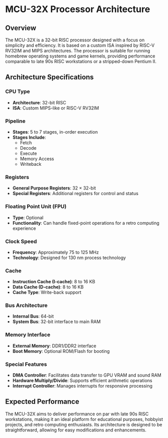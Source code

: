 # MCU-32X Processor Architecture

## Overview
The MCU-32X is a 32-bit RISC processor designed with a focus on simplicity and efficiency. It is based on a custom ISA inspired by RISC-V RV32IM and MIPS architectures. The processor is suitable for running homebrew operating systems and game kernels, providing performance comparable to late 90s RISC workstations or a stripped-down Pentium II.

## Architecture Specifications

### CPU Type
- **Architecture**: 32-bit RISC
- **ISA**: Custom MIPS-like or RISC-V RV32IM

### Pipeline
- **Stages**: 5 to 7 stages, in-order execution
- **Stages Include**:
  - Fetch
  - Decode
  - Execute
  - Memory Access
  - Writeback

### Registers
- **General Purpose Registers**: 32 × 32-bit
- **Special Registers**: Additional registers for control and status

### Floating Point Unit (FPU)
- **Type**: Optional
- **Functionality**: Can handle fixed-point operations for a retro computing experience

### Clock Speed
- **Frequency**: Approximately 75 to 125 MHz
- **Technology**: Designed for 130 nm process technology

### Cache
- **Instruction Cache (I-cache)**: 8 to 16 KB
- **Data Cache (D-cache)**: 8 to 16 KB
- **Cache Type**: Write-back support

### Bus Architecture
- **Internal Bus**: 64-bit
- **System Bus**: 32-bit interface to main RAM

### Memory Interface
- **External Memory**: DDR1/DDR2 interface
- **Boot Memory**: Optional ROM/Flash for booting

### Special Features
- **DMA Controller**: Facilitates data transfer to GPU VRAM and sound RAM
- **Hardware Multiply/Divide**: Supports efficient arithmetic operations
- **Interrupt Controller**: Manages interrupts for responsive processing

## Expected Performance
The MCU-32X aims to deliver performance on par with late 90s RISC workstations, making it an ideal platform for educational purposes, hobbyist projects, and retro computing enthusiasts. Its architecture is designed to be straightforward, allowing for easy modifications and enhancements.